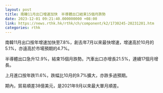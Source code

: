 ```yaml
---
layout: post
title: 南韓11月出口增速加快　半導體出口結束15個月跌勢
date: 2023-12-01 09:21:40.000000000 +08:00
link: https://news.rthk.hk/rthk/ch/component/k2/1730245-20231201.htm
categories: rthk
---
```


南韓11月出口按年增速加快至7.8%，創去年7月以來最快增速，增速高於10月的5.1%，亦遠高於市場預期的4.7%。

半導體出口急升12.9%，結束15個月跌勢。汽車出口亦增長21.5%，連續17個月增長。

上月進口按年跌11.6%，跌幅比10月的9.7%擴大，亦跌多過預期。

期內，貿易順差38億美元，是2021年9月以來最大單月順差。
